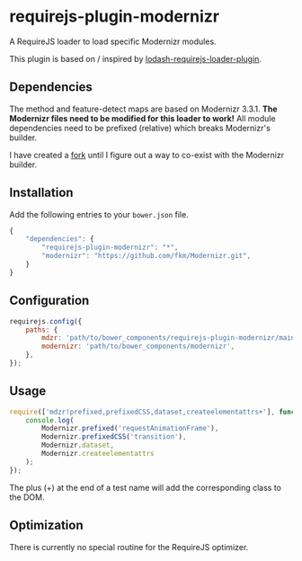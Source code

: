 # requirejs-plugin-modernizr
A RequireJS loader to load specific Modernizr modules.

This plugin is based on / inspired by [lodash-requirejs-loader-plugin](https://github.com/mokkabonna/lodash-requirejs-loader-plugin).

## Dependencies
The method and feature-detect maps are based on Modernizr 3.3.1. **The Modernizr files need to be modified for this loader to work!** All module dependencies need to be prefixed (relative) which breaks Modernizr's builder.

I have created a [fork](https://github.com/fkm/Modernizr) until I figure out a way to co-exist with the Modernizr builder.

## Installation
Add the following entries to your `bower.json` file.

```js
{
	"dependencies": {
		"requirejs-plugin-modernizr": "*",
		"modernizr": "https://github.com/fkm/Modernizr.git",
    }
}
```

## Configuration
```js
requirejs.config({
	paths: {
		mdzr: 'path/to/bower_components/requirejs-plugin-modernizr/main',
		modernizr: 'path/to/bower_components/modernizr',
	},
});
```

## Usage
```js
require(['mdzr!prefixed,prefixedCSS,dataset,createelementattrs+'], function (Modernizr) {
	console.log(
		Modernizr.prefixed('requestAnimationFrame'),
		Modernizr.prefixedCSS('transition'),
		Modernizr.dataset,
		Modernizr.createelementattrs
	);
});
```

The plus (+) at the end of a test name will add the corresponding class to the DOM.

## Optimization
There is currently no special routine for the RequireJS optimizer.
